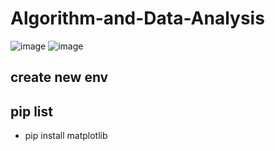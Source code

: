 # Algorithm-and-Data-Analysis
![image](https://user-images.githubusercontent.com/62127656/155464896-7d5465b1-75aa-4b39-af96-933a140ca77a.png)
![image](https://user-images.githubusercontent.com/62127656/155465127-0f1656ac-64b7-400b-8ec0-6359cac4ef6c.png)

## create new env 
## pip list 
* pip install matplotlib 
